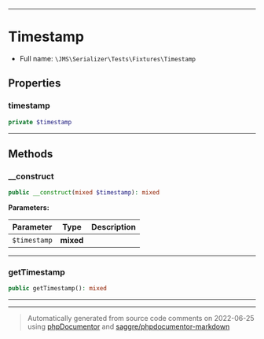 ***

# Timestamp





* Full name: `\JMS\Serializer\Tests\Fixtures\Timestamp`



## Properties


### timestamp



```php
private $timestamp
```






***

## Methods


### __construct



```php
public __construct(mixed $timestamp): mixed
```








**Parameters:**

| Parameter | Type | Description |
|-----------|------|-------------|
| `$timestamp` | **mixed** |  |




***

### getTimestamp



```php
public getTimestamp(): mixed
```











***


***
> Automatically generated from source code comments on 2022-06-25 using [phpDocumentor](http://www.phpdoc.org/) and [saggre/phpdocumentor-markdown](https://github.com/Saggre/phpDocumentor-markdown)
